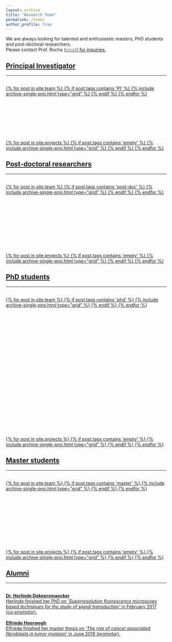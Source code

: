 ```yaml
---
layout: archive
title: "Research Team"
permalink: /team/
author_profile: true
---
```

We are always looking for talented and enthusiastic masters, PhD students and post-doctoral researchers. <br> Please contact Prof. Rocha (<a href="mailto:{{ author.email }}"><span style="color:gray">email</span>) for inquiries.
<hr-bold>
<h2>Principal Investigator</h2>
<hr><br>
<div class="grid__wrapper">
  {% for post in site.team %}
    {% if post.tags contains 'PI' %}
      {% include archive-single-proj.html type="grid" %}
    {% endif %}
  {% endfor %}
</div>
<br><br><br><br><br><br><br><br>

<div class="grid__wrapper">
  {% for post in site.projects %}
    {% if post.tags contains 'empty' %}
      {% include archive-single-proj.html type="grid" %}
    {% endif %}
  {% endfor %}
</div>

<hr-bold>
<h2>Post-doctoral researchers</h2>
<hr><br>

<div class="grid__wrapper">
  {% for post in site.team %}
    {% if post.tags contains 'post-doc' %}
      {% include archive-single-proj.html type="grid" %}
    {% endif %}
  {% endfor %}
</div>

<br><br><br><br><br><br><br><br><br>

<div class="grid__wrapper">
  {% for post in site.projects %}
    {% if post.tags contains 'empty' %}
      {% include archive-single-proj.html type="grid" %}
    {% endif %}
  {% endfor %}
</div>


<hr-bold>
<h2>PhD students</h2>
<hr><br>
<div class="grid__wrapper">
  {% for post in site.team %}
    {% if post.tags contains 'phd' %}
      {% include archive-single-proj.html type="grid" %}
    {% endif %}
  {% endfor %}
</div>

<br><br><br><br><br><br><br><br>
<br><br><br><br><br><br><br><br>
<br><br><br><br><br><br>

<div class="grid__wrapper">
  {% for post in site.projects %}
    {% if post.tags contains 'empty' %}
      {% include archive-single-proj.html type="grid" %}
    {% endif %}
  {% endfor %}
</div>


<hr-bold>
<h2>Master students</h2>
<hr><br>
<div class="grid__wrapper">
  {% for post in site.team %}
    {% if post.tags contains 'master' %}
      {% include archive-single-proj.html type="grid" %}
    {% endif %}
  {% endfor %}
</div>

<br><br><br><br><br><br><br><br><br>

<div class="grid__wrapper">
  {% for post in site.projects %}
    {% if post.tags contains 'empty' %}
      {% include archive-single-proj.html type="grid" %}
    {% endif %}
  {% endfor %}
</div>

<hr-bold>
<h2>Alumni</h2>
<hr><br>
<b>Dr. Herlinde Dekeersmaecker</b><br>
Herlinde finished her PhD on <i>'Superresolution fluorescence microscopy based techniques for the study of signal transduction'</i> in February 2017 (co-promotor). <br><br>
<b>Elfriede Heerwegh</b><br>
Elfriede finished her master thesis on <i>'The role of cancer associated fibroblasts in tumor invasion'</i> in June 2019 (promotor). <br><br>
